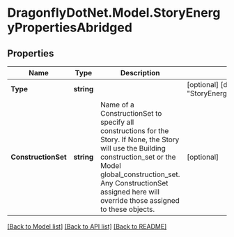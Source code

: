 
# DragonflyDotNet.Model.StoryEnergyPropertiesAbridged

## Properties

Name | Type | Description | Notes
------------ | ------------- | ------------- | -------------
**Type** | **string** |  | [optional] [default to "StoryEnergyPropertiesAbridged"]
**ConstructionSet** | **string** | Name of a ConstructionSet to specify all constructions for the Story. If None, the Story will use the Building construction_set or the Model global_construction_set. Any ConstructionSet assigned here will override those assigned to these objects. | [optional] 

[[Back to Model list]](../README.md#documentation-for-models)
[[Back to API list]](../README.md#documentation-for-api-endpoints)
[[Back to README]](../README.md)

